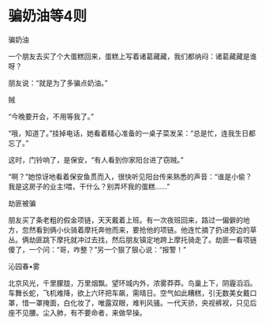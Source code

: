# 骗奶油等4则

骗奶油 

一个朋友去买了个大蛋糕回来，蛋糕上写着诸葛藏藏，我们都纳闷：诸葛藏藏是谁呀？ 

朋友说：“就是为了多骗点奶油。” 

贼 

“今晚要开会，不用等我了。” 

“哦，知道了。”挂掉电话，她看着精心准备的一桌子菜发呆：“总是忙，连我生日都忘了。” 

这时，门铃响了，是保安，“有人看到你家阳台进了窃贼。” 

“啊？”她惊讶地看着保安鱼贯而入，很快听见阳台传来熟悉的声音：“谁是小偷？我是这房子的业主!喂，干什么？别弄坏我的蛋糕……” 

劫匪被骗 

朋友买了条老粗的假金项链，天天戴着上班。有一次夜班回来，路过一偏僻的地方，忽然看到俩小伙骑着摩托奔他而来，要抢他的项链。他连忙摘了扔进旁边的草丛。俩劫匪跳下摩托就冲过去找，然后朋友镇定地跨上摩托骑走了。劫匪一看项链傻了，一个问：“哥，咋整？”另一个狠了狠心说：“报警！” 

沁园春•雾 

北京风光，千里朦胧，万里烟飘。望环城内外，浓雾莽莽。鸟巢上下，阴霾滔滔。车舞长蛇，飞机难降，欲上六环把车飙，需晴日。空气如此糟糕，引无数美女戴口罩，惜一罩掩面，白化妆了，唯露双眼，难判风骚。一代天骄，央视裤衩，只见后座不见腰。尘入肺，有不要命者，来做早操。